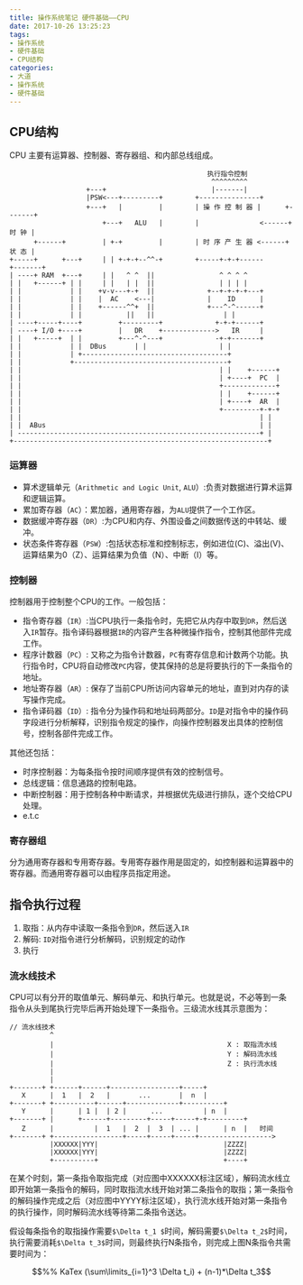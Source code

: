 ```yaml
---
title: 操作系统笔记 硬件基础——CPU
date: 2017-10-26 13:25:23
tags:
- 操作系统
- 硬件基础
- CPU结构
categories:
- 大道
- 操作系统
- 硬件基础
---
```


## CPU结构

CPU 主要有运算器、控制器、寄存器组、和内部总线组成。

```
                                                 执行指令控制
                                                  ^^^^^^^^^
                   +---+                          |-------|
                   |PSW<---+---------+        +---------------+
                   +---+   |         |        | 操 作 控 制 器 |      +-------+
                       +---+   ALU   |        |               <------+ 时 钟 |
      +------+         | +-+         |        | 时 序 产 生 器 <------+ 状 态 |
+-----+      +---+     | | +-+-+--^^-+        +-----+-+-+------      +-------+
| ----+ RAM  +---+     | |   ^ ^  ||                ^ ^ ^ ^
| |   +------+ | |     | |   | |  ||                | | | |
| |            | |    +v-v---+-+  ||             +--+-+-+-+---+
| |            | |    |  AC    <---|             |    ID      |
| |            | |    +------^^+  ||             +---^-^------+
| |            | |           ||   ||                 | |
| ----+-----+----+         +---------+             +-+-+------+
| ----+ I/O +----+         |   DR    +------------->   IR     |
| |   +-----+  | |         +---^-^---+             -+-+-------+
| |            | |  DBus       | |                  | |
| |            | +------------------------------------+
| |            +--------------------------------------+
| |                                                 | |    +------+
| |                                                 | +----+  PC  |
| |                                                 +-------------+
| |                                                 | |    +------+
| |                                                 | +----+  AR  |
| |                                                 +---------+-+-+
| |                                                           | |
| |  ABus                                                     | |
| ------------------------------------------------------------+ |
+---------------------------------------------------------------+
```
<!-- more -->

### 运算器

* 算术逻辑单元（`Arithmetic and Logic Unit`, `ALU`）:负责对数据进行算术运算和逻辑运算。
* 累加寄存器（`AC`）：累加器，通用寄存器，为`ALU`提供了一个工作区。
* 数据缓冲寄存器（`DR`）:为CPU和内存、外围设备之间数据传送的中转站、缓冲。
* 状态条件寄存器（`PSW`）:包括状态标准和控制标志，例如进位(C)、溢出(V)、运算结果为0（Z）、运算结果为负值（N）、中断（I）等。

### 控制器

控制器用于控制整个CPU的工作。一般包括：

- 指令寄存器（`IR`）:当CPU执行一条指令时，先把它从内存中取到`DR`，然后送入`IR`暂存。指令译码器根据`IR`的内容产生各种微操作指令，控制其他部件完成工作。
- 程序计数器（`PC`）: 又称之为指令计数器，`PC`有寄存信息和计数两个功能。执行指令时，CPU将自动修改`PC`内容，使其保持的总是将要执行的下一条指令的地址。
- 地址寄存器（`AR`）: 保存了当前CPU所访问内容单元的地址，直到对内存的读写操作完成。
- 指令译码器（`ID`）: 指令分为操作码和地址码两部分。`ID`是对指令中的操作码字段进行分析解释，识别指令规定的操作，向操作控制器发出具体的控制信号，控制各部件完成工作。

其他还包括：
* 时序控制器：为每条指令按时间顺序提供有效的控制信号。
* 总线逻辑：信息通路的控制电路。
* 中断控制器：用于控制各种中断请求，并根据优先级进行排队，逐个交给CPU处理。
* e.t.c


### 寄存器组

分为通用寄存器和专用寄存器。专用寄存器作用是固定的，如控制器和运算器中的寄存器。而通用寄存器可以由程序员指定用途。

## 指令执行过程

1. 取指：从内存中读取一条指令到`DR`，然后送入`IR`
2. 解码: `ID`对指令进行分析解码，识别规定的动作
3. 执行 

### 流水线技术

CPU可以有分开的取值单元、解码单元、和执行单元。也就是说，不必等到一条指令从头到尾执行完毕后再开始处理下一条指令。三级流水线其示意图为：
```
// 流水线技术
          ^
          |                                           X : 取指流水线
          |                                           Y : 解码流水线
          |                                           Z : 执行流水线
          |
          |
+-------+ +------+------+-----------------+-----+
   X      |  1   |  2   |       ...       |  n  |
+-------+ +----------+------+-------------+----------+
   Y      |      | 1 |  | 2 |      ...          | n  |
+-------+ |      +------+---------+-----+-----+-+---------+
   Z      |          |  1   |  2  |  3  | ... |      | n  |   时间
+-------+ +-----------------+-----+-----+-----+------------------>
          |XXXXXX|YYY|                               |ZZZZ|
          |XXXXXX|YYY|                               |ZZZZ|
          +----------+                               +----+
```

在某个时刻，第一条指令取指完成（对应图中XXXXXX标注区域），解码流水线立即开始第一条指令的解码，同时取指流水线开始对第二条指令的取指；第一条指令的解码操作完成之后（对应图中YYYY标注区域），执行流水线开始对第一条指令的执行操作，同时解码流水线等待第二条指令送达。

假设每条指令的取指操作需要`$\Delta t_1 $`时间，解码需要`$\Delta t_2$`时间，执行需要消耗`$\Delta t_3$`时间，则最终执行N条指令，则完成上图N条指令共需要时间为：
```math
%% KaTex
(\sum\limits_{i=1}^3 \Delta t_i) + (n-1)*\Delta t_3
```